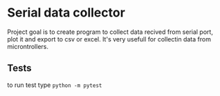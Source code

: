 # Serial data collector 
Project goal is to create program to collect data recived from serial port, plot it and export to csv or excel. 
It's very usefull for collectin data from microntrollers.

## Tests 
to run test type `python -m pytest`